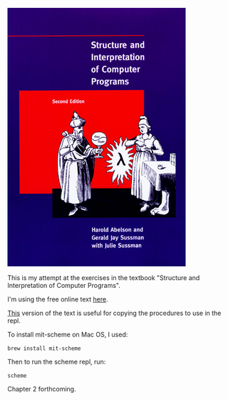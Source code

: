 
![textbookimage](sicp.jpg)

This is my attempt at the exercises in the textbook "Structure and Interpretation of Computer Programs". 


I'm using the free online text [here](https://web.mit.edu/alexmv/6.037/sicp.pdf).

[This](https://mitpress.mit.edu/sites/default/files/sicp/full-text/book/book.html)
version of the text is useful for copying the procedures to use in the repl.

To install mit-scheme on Mac OS, I used:
```
brew install mit-scheme
```
Then to run the scheme repl, run:
```
scheme
```
Chapter 2 forthcoming.